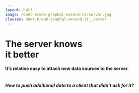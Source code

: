 ```yaml
---
layout: half
image: /dont-break-graphql-extend-it/server.jpg
classes: dont-break-graphql-extend-it__server
---
```


# The server knows<br/>it better

#### It’s relative easy to attach new data sources to the server.

#### <br/> <em>How to push additional data to a client that didn’t ask for it?</em>
